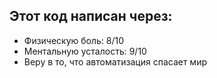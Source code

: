 ## Этот код написан через:
- Физическую боль: 8/10
- Ментальную усталость: 9/10
- Веру в то, что автоматизация спасает мир
